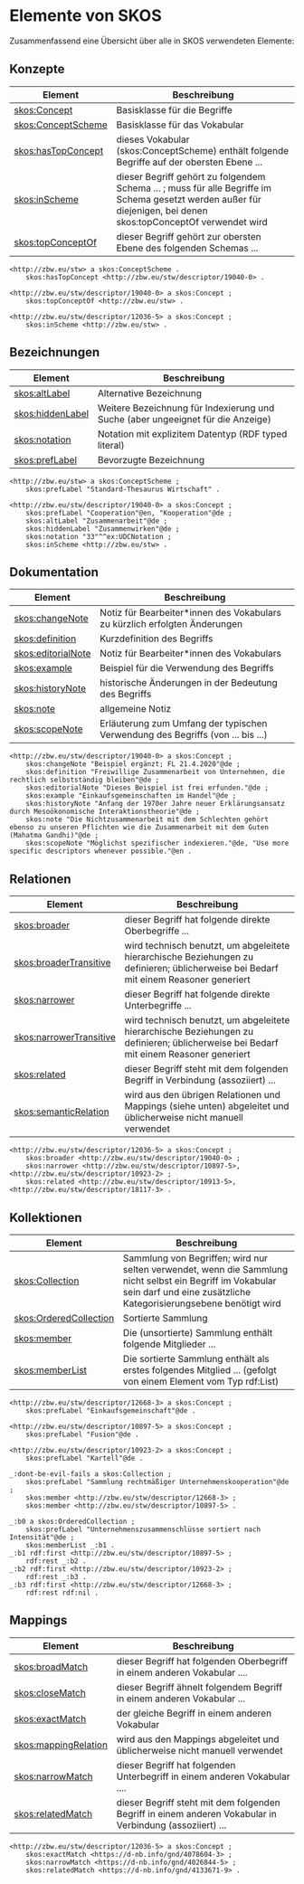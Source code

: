# Elemente von SKOS

Zusammenfassend eine Übersicht über alle in SKOS verwendeten Elemente:

## Konzepte

| Element                                                      | Beschreibung                                                 |
| ------------------------------------------------------------ | ------------------------------------------------------------ |
| [skos:Concept](https://www.w3.org/TR/2009/REC-skos-reference-20090818/#concepts) | Basisklasse für die Begriffe                                 |
| [skos:ConceptScheme](https://www.w3.org/TR/2009/REC-skos-reference-20090818/#schemes) | Basisklasse für das Vokabular                                |
| [skos:hasTopConcept](https://www.w3.org/TR/2009/REC-skos-reference-20090818/#schemes) | dieses Vokabular (skos:ConceptScheme) enthält folgende Begriffe auf der obersten Ebene ... |
| [skos:inScheme](https://www.w3.org/TR/2009/REC-skos-reference-20090818/#schemes) | dieser Begriff gehört zu folgendem Schema ... ; muss für alle Begriffe im Schema gesetzt werden außer für diejenigen, bei denen skos:topConceptOf verwendet wird |
| [skos:topConceptOf](https://www.w3.org/TR/2009/REC-skos-reference-20090818/#schemes) | dieser Begriff gehört zur obersten Ebene des folgenden Schemas ... |

```turtle
<http://zbw.eu/stw> a skos:ConceptScheme .
    skos:hasTopConcept <http://zbw.eu/stw/descriptor/19040-0> .

<http://zbw.eu/stw/descriptor/19040-0> a skos:Concept ;
    skos:topConceptOf <http://zbw.eu/stw> .

<http://zbw.eu/stw/descriptor/12036-5> a skos:Concept ;
    skos:inScheme <http://zbw.eu/stw> .
```

## Bezeichnungen

| Element                                                      | Beschreibung                                                 |
| ------------------------------------------------------------ | ------------------------------------------------------------ |
| [skos:altLabel](https://www.w3.org/TR/2009/REC-skos-reference-20090818/#labels) | Alternative Bezeichnung                                      |
| [skos:hiddenLabel](https://www.w3.org/TR/2009/REC-skos-reference-20090818/#labels) | Weitere Bezeichnung für Indexierung und Suche (aber ungeeignet für die Anzeige) |
| [skos:notation](https://www.w3.org/TR/2009/REC-skos-reference-20090818/#notations) | Notation mit explizitem Datentyp (RDF typed literal)         |
| [skos:prefLabel](https://www.w3.org/TR/2009/REC-skos-reference-20090818/#labels) | Bevorzugte Bezeichnung                                       |

```turtle
<http://zbw.eu/stw> a skos:ConceptScheme ;
    skos:prefLabel "Standard-Thesaurus Wirtschaft" .

<http://zbw.eu/stw/descriptor/19040-0> a skos:Concept ;
    skos:prefLabel "Cooperation"@en, "Kooperation"@de ;
    skos:altLabel "Zusammenarbeit"@de ;
    skos:hiddenLabel "Zusammenwirken"@de ;
    skos:notation "33"^^ex:UDCNotation ;
    skos:inScheme <http://zbw.eu/stw> .
```

## Dokumentation

| Element                                                      | Beschreibung                                                 |
| ------------------------------------------------------------ | ------------------------------------------------------------ |
| [skos:changeNote](https://www.w3.org/TR/2009/REC-skos-reference-20090818/#notes) | Notiz für Bearbeiter*innen des Vokabulars zu kürzlich erfolgten Änderungen |
| [skos:definition](https://www.w3.org/TR/2009/REC-skos-reference-20090818/#notes) | Kurzdefinition des Begriffs                                  |
| [skos:editorialNote](https://www.w3.org/TR/2009/REC-skos-reference-20090818/#notes) | Notiz für Bearbeiter*innen des Vokabulars                    |
| [skos:example](https://www.w3.org/TR/2009/REC-skos-reference-20090818/#notes) | Beispiel für die Verwendung des Begriffs                     |
| [skos:historyNote](https://www.w3.org/TR/2009/REC-skos-reference-20090818/#notes) | historische Änderungen in der Bedeutung des Begriffs         |
| [skos:note](https://www.w3.org/TR/2009/REC-skos-reference-20090818/#notes) | allgemeine Notiz                                             |
| [skos:scopeNote](https://www.w3.org/TR/2009/REC-skos-reference-20090818/#notes) | Erläuterung zum Umfang der typischen Verwendung des Begriffs (von ... bis ...) |

```turtle
<http://zbw.eu/stw/descriptor/19040-0> a skos:Concept ;
    skos:changeNote "Beispiel ergänzt; FL 21.4.2020"@de ;
    skos:definition "Freiwillige Zusammenarbeit von Unternehmen, die rechtlich selbstständig bleiben"@de ;
    skos:editorialNote "Dieses Beispiel ist frei erfunden."@de ;
    skos:example "Einkaufsgemeinschaften im Handel"@de ;
    skos:historyNote "Anfang der 1970er Jahre neuer Erklärungsansatz durch Mesoökonomische Interaktionstheorie"@de ;
    skos:note "Die Nichtzusammenarbeit mit dem Schlechten gehört ebenso zu unseren Pflichten wie die Zusammenarbeit mit dem Guten (Mahatma Gandhi)"@de ;
    skos:scopeNote "Möglichst spezifischer indexieren."@de, "Use more specific descriptors whenever possible."@en .
```

## Relationen

| Element                                                      | Beschreibung                                                 |
| ------------------------------------------------------------ | ------------------------------------------------------------ |
| [skos:broader](https://www.w3.org/TR/2009/REC-skos-reference-20090818/#semantic-relations) | dieser Begriff hat folgende direkte Oberbegriffe ...         |
| [skos:broaderTransitive](https://www.w3.org/TR/2009/REC-skos-reference-20090818/#semantic-relations) | wird technisch benutzt, um abgeleitete hierarchische Beziehungen zu definieren; üblicherweise bei Bedarf mit einem Reasoner generiert |
| [skos:narrower](https://www.w3.org/TR/2009/REC-skos-reference-20090818/#semantic-relations) | dieser Begriff hat folgende direkte Unterbegriffe ...        |
| [skos:narrowerTransitive](https://www.w3.org/TR/2009/REC-skos-reference-20090818/#semantic-relations) | wird technisch benutzt, um abgeleitete hierarchische Beziehungen zu definieren; üblicherweise bei Bedarf mit einem Reasoner generiert |
| [skos:related](https://www.w3.org/TR/2009/REC-skos-reference-20090818/#semantic-relations) | dieser Begriff steht mit dem folgenden Begriff in Verbindung (assoziiert) ... |
| [skos:semanticRelation](https://www.w3.org/TR/2009/REC-skos-reference-20090818/#semantic-relations) | wird aus den übrigen Relationen und Mappings (siehe unten) abgeleitet und üblicherweise nicht manuell verwendet |

```turtle
<http://zbw.eu/stw/descriptor/12036-5> a skos:Concept ;
    skos:broader <http://zbw.eu/stw/descriptor/19040-0> ;
    skos:narrower <http://zbw.eu/stw/descriptor/10897-5>, <http://zbw.eu/stw/descriptor/10923-2> ;
    skos:related <http://zbw.eu/stw/descriptor/10913-5>, <http://zbw.eu/stw/descriptor/18117-3> .
```

## Kollektionen

| Element                                                      | Beschreibung                                                 |
| ------------------------------------------------------------ | ------------------------------------------------------------ |
| [skos:Collection](https://www.w3.org/TR/2009/REC-skos-reference-20090818/#collections) | Sammlung von Begriffen; wird nur selten verwendet, wenn die Sammlung nicht selbst ein Begriff im Vokabular sein darf und eine zusätzliche Kategorisierungsebene benötigt wird |
| [skos:OrderedCollection](https://www.w3.org/TR/2009/REC-skos-reference-20090818/#collections) | Sortierte Sammlung                                           |
| [skos:member](https://www.w3.org/TR/2009/REC-skos-reference-20090818/#collections) | Die (unsortierte) Sammlung enthält folgende Mitglieder ...   |
| [skos:memberList](https://www.w3.org/TR/2009/REC-skos-reference-20090818/#collections) | Die sortierte Sammlung enthält als erstes folgendes Mitglied ... (gefolgt von einem Element vom Typ rdf:List) |

```turtle
<http://zbw.eu/stw/descriptor/12668-3> a skos:Concept ;
    skos:prefLabel "Einkaufsgemeinschaft"@de .

<http://zbw.eu/stw/descriptor/10897-5> a skos:Concept ;
    skos:prefLabel "Fusion"@de .

<http://zbw.eu/stw/descriptor/10923-2> a skos:Concept ;
    skos:prefLabel "Kartell"@de .

_:dont-be-evil-fails a skos:Collection ;
    skos:prefLabel "Sammlung rechtmäßiger Unternehmenskooperation"@de ;
    skos:member <http://zbw.eu/stw/descriptor/12668-3> ;
    skos:member <http://zbw.eu/stw/descriptor/10897-5> .

_:b0 a skos:OrderedCollection ;
    skos:prefLabel "Unternehmenszusammenschlüsse sortiert nach Intensität"@de ;
    skos:memberList _:b1 .
_:b1 rdf:first <http://zbw.eu/stw/descriptor/10897-5> ;
    rdf:rest _:b2 .
_:b2 rdf:first <http://zbw.eu/stw/descriptor/10923-2> ;
    rdf:rest _:b3 .
_:b3 rdf:first <http://zbw.eu/stw/descriptor/12668-3> ;
    rdf:rest rdf:nil .
```

## Mappings

| Element                                                      | Beschreibung                                                 |
| ------------------------------------------------------------ | ------------------------------------------------------------ |
| [skos:broadMatch](https://www.w3.org/TR/2009/REC-skos-reference-20090818/#mapping) | dieser Begriff hat folgenden Oberbegriff in einem anderen Vokabular .... |
| [skos:closeMatch](https://www.w3.org/TR/2009/REC-skos-reference-20090818/#mapping) | dieser Begriff ähnelt folgendem Begriff in einem anderen Vokabular ... |
| [skos:exactMatch](https://www.w3.org/TR/2009/REC-skos-reference-20090818/#mapping) | der gleiche Begriff in einem anderen Vokabular               |
| [skos:mappingRelation](https://www.w3.org/TR/2009/REC-skos-reference-20090818/#mapping) | wird aus den Mappings abgeleitet und üblicherweise nicht manuell verwendet |
| [skos:narrowMatch](https://www.w3.org/TR/2009/REC-skos-reference-20090818/#mapping) | dieser Begriff hat folgenden Unterbegriff in einem anderen Vokabular .... |
| [skos:relatedMatch](https://www.w3.org/TR/2009/REC-skos-reference-20090818/#mapping) | dieser Begriff steht mit dem folgenden Begriff in einem anderen Vokabular in Verbindung (assoziiert) ... |

```turtle
<http://zbw.eu/stw/descriptor/12036-5> a skos:Concept ;
    skos:exactMatch <https://d-nb.info/gnd/4078604-3> ;
	skos:narrowMatch <https://d-nb.info/gnd/4026844-5> ;
	skos:relatedMatch <https://d-nb.info/gnd/4133671-9> .
```
